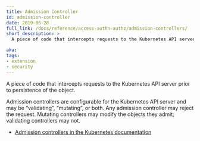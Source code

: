 ```yaml
---
title: Admission Controller
id: admission-controller
date: 2019-06-28
full_link: /docs/reference/access-authn-authz/admission-controllers/
short_description: >
  A piece of code that intercepts requests to the Kubernetes API server prior to persistence of the object.

aka:
tags:
- extension
- security
---
```

A piece of code that intercepts requests to the Kubernetes API server prior to persistence of the object.

<!--more-->

Admission controllers are configurable for the Kubernetes API server and may be “validating”, “mutating”, or
both. Any admission controller may reject the request. Mutating controllers may modify the objects they admit;
validating controllers may not.

* [Admission controllers in the Kubernetes documentation](/docs/reference/access-authn-authz/admission-controllers/)
